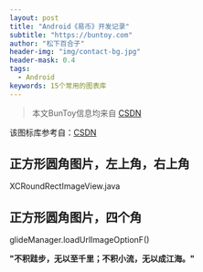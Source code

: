 ```yaml
---
layout: post
title: "Android《易币》开发记录"
subtitle: "https://buntoy.com"
author: "松下百合子"
header-img: "img/contact-bg.jpg"
header-mask: 0.4
tags:
  - Android
keywords: 15个常用的图表库
---
```


> 本文BunToy信息均来自 [CSDN](https://blog.csdn.net/u014133119/article/details/80923327)

该图标库参考自：[CSDN](https://blog.csdn.net/u014133119/article/details/80923327)

## 正方形圆角图片，左上角，右上角

XCRoundRectImageView.java 

## 正方形圆角图片，四个角

glideManager.loadUrlImageOptionF()

  
**"不积跬步，无以至千里；不积小流，无以成江海。"**
